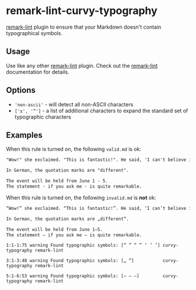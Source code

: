 # remark-lint-curvy-typography

[remark-lint](https://github.com/remarkjs/remark-lint) plugin to ensure that your Markdown doesn't contain typographical symbols.

## Usage

Use like any other [remark-lint](https://github.com/remarkjs/remark-lint) plugin.
Check out the [remark-lint](https://github.com/remarkjs/remark-lint) documentation for details.

## Options

- `'non-ascii'` - will detect all non-ASCII characters
- `['±', '“']` - a list of additional characters to expand the standard set of typographic characters

## Examples

When this rule is turned on, the following `valid.md` is ok:

```md
"Wow!" she exclaimed. "This is fantastic!". He said, 'I can't believe it.'

In German, the quotation marks are "different".

The event will be held from June 1 - 5.
The statement - if you ask me - is quite remarkable.
```

When this rule is turned on, the following `invalid.md` is **not** ok:

```md
“Wow!” she exclaimed. “This is fantastic!”. He said, ‘I can’t believe it.’

In German, the quotation marks are „different“.

The event will be held from June 1–5.
The statement — if you ask me — is quite remarkable.
```

```text
1:1-1:75 warning Found typographic symbols: [“ ” “ ” ‘ ’ ’] curvy-typography remark-lint

3:1-3:48 warning Found typographic symbols: [„ “]           curvy-typography remark-lint

5:1-6:53 warning Found typographic symbols: [– — —]         curvy-typography remark-lint
```

